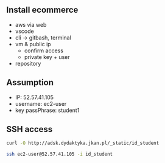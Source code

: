 ## Install ecommerce

* aws via web
* vscode
* cli -> gitbash, terminal
* vm & public ip
    * confirm access
    * private key + user
* repository

## Assumption
* IP: 52.57.41.105
* username: ec2-user
* key passPhrase: student1

## SSH access

``` bash
curl -O http://adsk.dydaktyka.jkan.pl/_static/id_student
```

``` bash
ssh ec2-user@52.57.41.105 -i id_student
```